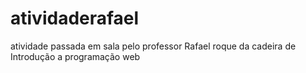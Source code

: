 # atividaderafael
 atividade passada em sala pelo professor Rafael roque da cadeira de Introdução a programação web
